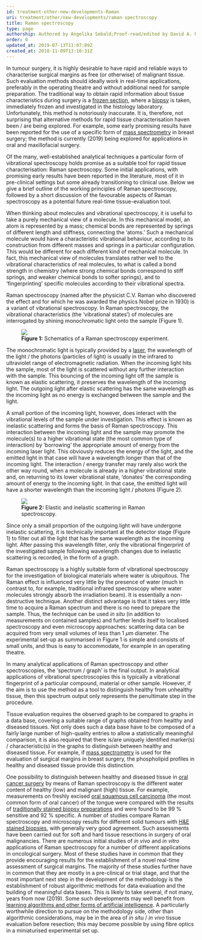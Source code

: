 ```yaml
---
id: treatment-other-new-developments-Raman
uri: treatment/other/new-developments/raman-spectroscopy
title: Raman spectroscopy
type: page
authorship: Authored by Angelika Sebald;Proof-read/edited by David A. Mitchell
order: 0
updated_at: 2019-07-13T11:07:09Z
created_at: 2018-11-09T13:10:31Z
---
```


<p>In tumour surgery, it is highly desirable to have rapid and reliable
    ways to characterise surgical margins as free (or otherwise)
    of malignant tissue. Such evaluation methods should ideally
    work in real-time applications, preferably in the operating
    theatre and without additional need for sample preparation.
    The traditional way to obtain rapid information about tissue
    characteristics during surgery is a <a href="/diagnosis/tests/biopsy/detailed">frozen section</a>,
    where a <a href="/diagnosis/tests/biopsy">biopsy</a>    is taken, immediately frozen and investigated in the histology
    laboratory. Unfortunately, this method is notoriously inaccurate.
    It is, therefore, not surprising that alternative methods
    for rapid tissue characterisation haven been / are being
    explored. For example, some early promising results have
    been reported for the use of a specific form of <a href="/treatment/other/new-developments/mass-spectrometry">mass spectrometry</a>    in breast surgery; the method is currently (2019) being explored
    for applications in oral and maxillofacial surgery.</p>
<p>Of the many, well-established analytical techniques a particular
    form of vibrational spectroscopy holds promise as a suitable
    tool for rapid tissue characterisation: Raman spectroscopy.
    Some initial applications, with promising early results have
    been reported in the literature, most of it in pre-clinical
    settings but some already transitioning to clinical use.
    Below we give a brief outline of the working principles of
    Raman spectroscopy, followed by a short discussion of the
    favourable aspects of Raman spectroscopy as a potential future
    real-time tissue-evaluation tool.</p>
<p>When thinking about molecules and vibrational spectroscopy, it
    is useful to take a purely mechanical view of a molecule.
    In this mechanical model, an atom is represented by a mass;
    chemical bonds are represented by springs of different length
    and stiffness, connecting the ‘atoms.’ Such a mechanical
    molecule would have a characteristic vibrational behaviour,
    according to its construction from different masses and springs
    in a particular configuration. This would be different for
    each different kind of mechanical molecule. In fact, this
    mechanical view of molecules translates rather well to the
    vibrational characteristics of real molecules, to what is
    called a bond strength in chemistry (where strong chemical
    bonds correspond to stiff springs, and weaker chemical bonds
    to softer springs), and to ‘fingerprinting’ specific molecules
    according to their vibrational spectra.</p>
<p>Raman spectroscopy (named after the physicist C.V. Raman who
    discovered the effect and for which he was awarded the physics
    Nobel prize in 1930) is a variant of vibrational spectroscopy.
    In Raman spectroscopy, the vibrational characteristics (the
    ‘vibrational states’) of molecules are interrogated by shining
    monochromatic light onto the sample (Figure 1).</p>
<figure><img src="/treatment-other-new-developments-Raman-figure1.png">
    <figcaption><strong>Figure 1:</strong> Schematics of a Raman spectroscopy
        experiment.</figcaption>
</figure>
<p>The monochromatic light is typically provided by a <a href="/treatment/other/extreme-temperatures/detailed">laser</a>,
    the wavelength of the light / the photons (particles of light)
    is usually in the infrared to ultraviolet range of electromagnetic
    radiation. When the incoming light hits the sample, most
    of the light is scattered without any further interaction
    with the sample. This bouncing of the incoming light off
    the sample is known as elastic scattering, it preserves the
    wavelength of the incoming light. The outgoing light after
    elastic scattering has the same wavelength as the incoming
    light as no energy is exchanged between the sample and the
    light.</p>
<p>A small portion of the incoming light, however, does interact
    with the vibrational levels of the sample under investigation.
    This effect is known as inelastic scattering and forms the
    basis of Raman spectroscopy. This interaction between the
    incoming light and the sample may promote the molecule(s)
    to a higher vibrational state (the most common type of interaction)
    by ‘borrowing’ the appropriate amount of energy from the
    incoming laser light. This obviously reduces the energy of
    the light, and the emitted light in that case will have a
    wavelength longer than that of the incoming light. The interaction
    / energy transfer may rarely also work the other way round,
    when a molecule is already in a higher vibrational state
    and, on returning to its lower vibrational state, ‘donates’
    the corresponding amount of energy to the incoming light.
    In that case, the emitted light will have a shorter wavelength
    than the incoming light / photons (Figure 2).</p>
<figure><img src="/treatment-other-new-developments-Raman-figure2.png">
    <figcaption><strong>Figure 2:</strong> Elastic and inelastic scattering
        in Raman spectroscopy.</figcaption>
</figure>
<p>Since only a small proportion of the outgoing light will have
    undergone inelastic scattering, it is technically important
    at the detector stage (Figure 1) to filter out all the light
    that has the same wavelength as the incoming light. After
    passing this wavelength filter, only the vibrational fingerprint
    of the investigated sample following wavelength changes due
    to inelastic scattering is recorded, in the form of a graph.</p>
<p>Raman spectroscopy is a highly suitable form of vibrational spectroscopy
    for the investigation of biological materials where water
    is ubiquitous. The Raman effect is influenced very little
    by the presence of water (much in contrast to, for example,
    traditional infrared spectroscopy where water molecules strongly
    absorb the irradiation beam). It is essentially a non-destructive
    technique. Another distinct advantage is that it takes very
    little time to acquire a Raman spectrum and there is no need
    to prepare the sample. Thus, the technique can be used <i>in situ</i>    (in addition to measurements on contained samples) and further
    lends itself to localised spectroscopy and even microscopy
    approaches: scattering data can be acquired from very small
    volumes of less than 1 <i>µ</i>m diameter. The experimental
    set-up as summarised in Figure 1 is simple and consists of
    small units, and thus is easy to accommodate, for example
    in an operating theatre.</p>
<p>In many analytical applications of Raman spectroscopy and other
    spectroscopies, the ‘spectrum / graph’ is the final output.
    In analytical applications of vibrational spectroscopies
    this is typically a vibrational fingerprint of a particular
    compound, material or other sample. However, if the aim is
    to use the method as a tool to distinguish healthy from unhealthy
    tissue, then this spectrum output only represents the penultimate
    step in the procedure.</p>
<p>Tissue evaluation requires the observed graph to be compared
    to graphs in a data base, covering a suitable range of graphs
    obtained from healthy and diseased tissues. Not only does
    such a data base have to be composed of a fairly large number
    of high-quality entries to allow a statistically meaningful
    comparison, it is also required that there is/are uniquely
    identified marker(s) / characteristic(s) in the graphs to
    distinguish between healthy and diseased tissue. For example,
    if <a href="/treatment/other/new-developments/mass-spectrometry">mass spectrometry</a>    is used for the evaluation of surgical margins in breast
    surgery, the phospholipid profiles in healthy and diseased
    tissue provide this distinction.</p>
<p>One possibility to distinguish between healthy and diseased tissue
    in <a href="/treatment/surgery/cancer">oral cancer surgery</a>    by means of Raman spectroscopy is the different water content
    of healthy (low) and malignant (high) tissue. For example,
    measurements on freshly excised <a href="/diagnosis/a-z/cancer">oral squamous cell carcinoma</a>    (the most common form of oral cancer) of the tongue were
    compared with the results of <a href="/diagnosis/tests/biopsy/detailed">traditionally stained biopsy preparations</a>    and were found to be 99 % sensitive and 92 % specific. A
    number of studies compare Raman spectroscopy and microscopy
    results for different solid tumours with <a href="/diagnosis/tests/biopsy/detailed">H&amp;E stained biopsies</a>,
    with generally very good agreement. Such assessments have
    been carried out for soft and hard tissue resections in surgery
    of oral malignancies. There are numerous initial studies
    of <i>in vivo</i> and <i>in vitro</i> applications of Raman
    spectroscopy for a number of different applications in oncological
    surgery. Most of these studies have in common that they provide
    encouraging results for the establishment of a novel real-time
    assessment of surgical margins. The majority of these studies
    further have in common that they are mostly in a pre-clinical
    or trial stage, and that the most important next step in
    the development of the methodology is the establishment of
    robust algorithmic methods for data evaluation and the building
    of meaningful data bases. This is likely to take several,
    if not many, years from now (2019). Some such developments
    may well benefit from <a href="/treatment-other new-developments-ai">learning algorithms and other forms of artificial intelligence</a>.
    A particularly worthwhile direction to pursue on the methodology
    side, other than algorithmic considerations, may be in the
    area of <i>in si</i>tu / <i>in vivo</i> tissue evaluation
    before resection; this may become possible by using fibre
    optics in a miniaturised experimental set up.</p>
